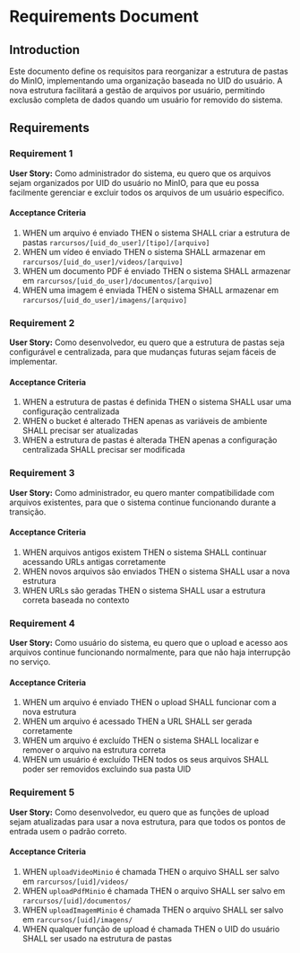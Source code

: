 # Requirements Document

## Introduction

Este documento define os requisitos para reorganizar a estrutura de pastas do MinIO, implementando uma organização baseada no UID do usuário. A nova estrutura facilitará a gestão de arquivos por usuário, permitindo exclusão completa de dados quando um usuário for removido do sistema.

## Requirements

### Requirement 1

**User Story:** Como administrador do sistema, eu quero que os arquivos sejam organizados por UID do usuário no MinIO, para que eu possa facilmente gerenciar e excluir todos os arquivos de um usuário específico.

#### Acceptance Criteria

1. WHEN um arquivo é enviado THEN o sistema SHALL criar a estrutura de pastas `rarcursos/[uid_do_user]/[tipo]/[arquivo]`
2. WHEN um vídeo é enviado THEN o sistema SHALL armazenar em `rarcursos/[uid_do_user]/videos/[arquivo]`
3. WHEN um documento PDF é enviado THEN o sistema SHALL armazenar em `rarcursos/[uid_do_user]/documentos/[arquivo]`
4. WHEN uma imagem é enviada THEN o sistema SHALL armazenar em `rarcursos/[uid_do_user]/imagens/[arquivo]`

### Requirement 2

**User Story:** Como desenvolvedor, eu quero que a estrutura de pastas seja configurável e centralizada, para que mudanças futuras sejam fáceis de implementar.

#### Acceptance Criteria

1. WHEN a estrutura de pastas é definida THEN o sistema SHALL usar uma configuração centralizada
2. WHEN o bucket é alterado THEN apenas as variáveis de ambiente SHALL precisar ser atualizadas
3. WHEN a estrutura de pastas é alterada THEN apenas a configuração centralizada SHALL precisar ser modificada

### Requirement 3

**User Story:** Como administrador, eu quero manter compatibilidade com arquivos existentes, para que o sistema continue funcionando durante a transição.

#### Acceptance Criteria

1. WHEN arquivos antigos existem THEN o sistema SHALL continuar acessando URLs antigas corretamente
2. WHEN novos arquivos são enviados THEN o sistema SHALL usar a nova estrutura
3. WHEN URLs são geradas THEN o sistema SHALL usar a estrutura correta baseada no contexto

### Requirement 4

**User Story:** Como usuário do sistema, eu quero que o upload e acesso aos arquivos continue funcionando normalmente, para que não haja interrupção no serviço.

#### Acceptance Criteria

1. WHEN um arquivo é enviado THEN o upload SHALL funcionar com a nova estrutura
2. WHEN um arquivo é acessado THEN a URL SHALL ser gerada corretamente
3. WHEN um arquivo é excluído THEN o sistema SHALL localizar e remover o arquivo na estrutura correta
4. WHEN um usuário é excluído THEN todos os seus arquivos SHALL poder ser removidos excluindo sua pasta UID

### Requirement 5

**User Story:** Como desenvolvedor, eu quero que as funções de upload sejam atualizadas para usar a nova estrutura, para que todos os pontos de entrada usem o padrão correto.

#### Acceptance Criteria

1. WHEN `uploadVideoMinio` é chamada THEN o arquivo SHALL ser salvo em `rarcursos/[uid]/videos/`
2. WHEN `uploadPdfMinio` é chamada THEN o arquivo SHALL ser salvo em `rarcursos/[uid]/documentos/`
3. WHEN `uploadImagemMinio` é chamada THEN o arquivo SHALL ser salvo em `rarcursos/[uid]/imagens/`
4. WHEN qualquer função de upload é chamada THEN o UID do usuário SHALL ser usado na estrutura de pastas